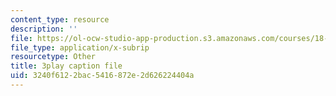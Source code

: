 ```yaml
---
content_type: resource
description: ''
file: https://ol-ocw-studio-app-production.s3.amazonaws.com/courses/18-01sc-single-variable-calculus-fall-2010/3240f6122bac5416872e2d626224404a_MK_0QHbUnIA.vtt
file_type: application/x-subrip
resourcetype: Other
title: 3play caption file
uid: 3240f612-2bac-5416-872e-2d626224404a
---
```

